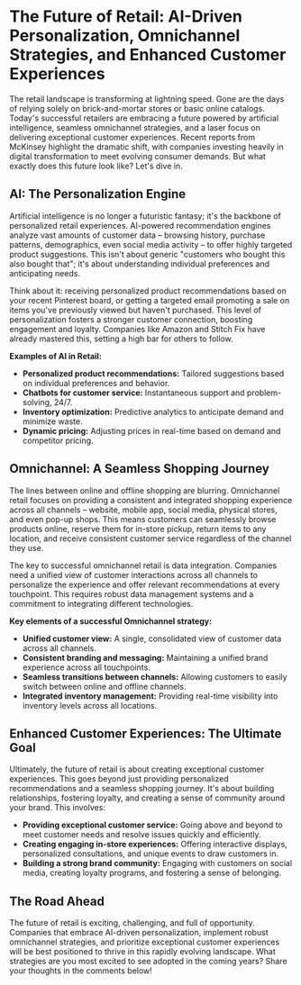 # The Future of Retail: AI-Driven Personalization, Omnichannel Strategies, and Enhanced Customer Experiences

The retail landscape is transforming at lightning speed.  Gone are the days of relying solely on brick-and-mortar stores or basic online catalogs. Today's successful retailers are embracing a future powered by artificial intelligence, seamless omnichannel strategies, and a laser focus on delivering exceptional customer experiences.  Recent reports from McKinsey highlight the dramatic shift, with companies investing heavily in digital transformation to meet evolving consumer demands.  But what exactly does this future look like? Let's dive in.

## AI: The Personalization Engine

Artificial intelligence is no longer a futuristic fantasy; it's the backbone of personalized retail experiences.  AI-powered recommendation engines analyze vast amounts of customer data – browsing history, purchase patterns, demographics, even social media activity – to offer highly targeted product suggestions.  This isn't about generic "customers who bought this also bought that"; it's about understanding individual preferences and anticipating needs.

Think about it:  receiving personalized product recommendations based on your recent Pinterest board, or getting a targeted email promoting a sale on items you've previously viewed but haven't purchased. This level of personalization fosters a stronger customer connection, boosting engagement and loyalty.  Companies like Amazon and Stitch Fix have already mastered this, setting a high bar for others to follow.

**Examples of AI in Retail:**

* **Personalized product recommendations:**  Tailored suggestions based on individual preferences and behavior.
* **Chatbots for customer service:**  Instantaneous support and problem-solving, 24/7.
* **Inventory optimization:**  Predictive analytics to anticipate demand and minimize waste.
* **Dynamic pricing:**  Adjusting prices in real-time based on demand and competitor pricing.


## Omnichannel: A Seamless Shopping Journey

The lines between online and offline shopping are blurring.  Omnichannel retail focuses on providing a consistent and integrated shopping experience across all channels – website, mobile app, social media, physical stores, and even pop-up shops.  This means customers can seamlessly browse products online, reserve them for in-store pickup, return items to any location, and receive consistent customer service regardless of the channel they use.

The key to successful omnichannel retail is data integration.  Companies need a unified view of customer interactions across all channels to personalize the experience and offer relevant recommendations at every touchpoint.  This requires robust data management systems and a commitment to integrating different technologies.

**Key elements of a successful Omnichannel strategy:**

* **Unified customer view:**  A single, consolidated view of customer data across all channels.
* **Consistent branding and messaging:**  Maintaining a unified brand experience across all touchpoints.
* **Seamless transitions between channels:**  Allowing customers to easily switch between online and offline channels.
* **Integrated inventory management:**  Providing real-time visibility into inventory levels across all locations.


## Enhanced Customer Experiences: The Ultimate Goal

Ultimately, the future of retail is about creating exceptional customer experiences. This goes beyond just providing personalized recommendations and a seamless shopping journey.  It's about building relationships, fostering loyalty, and creating a sense of community around your brand.  This involves:

* **Providing exceptional customer service:**  Going above and beyond to meet customer needs and resolve issues quickly and efficiently.
* **Creating engaging in-store experiences:**  Offering interactive displays, personalized consultations, and unique events to draw customers in.
* **Building a strong brand community:**  Engaging with customers on social media, creating loyalty programs, and fostering a sense of belonging.

## The Road Ahead

The future of retail is exciting, challenging, and full of opportunity.  Companies that embrace AI-driven personalization, implement robust omnichannel strategies, and prioritize exceptional customer experiences will be best positioned to thrive in this rapidly evolving landscape.  What strategies are you most excited to see adopted in the coming years?  Share your thoughts in the comments below!
